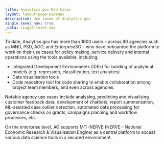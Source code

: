 ```yaml
---
title: Analytics.gov Use Cases
layout: layout-page-sidenav
description: Use cases of Analytics.gov
single_level_nav: true
_data: single-level-nav
---
```


To date, Analytics.gov has more than 1600 users – across 80 agencies such as MND, PSD, AGO, and EnterpriseSG – who have onboarded the platform to work on their use cases for policy making, service delivery and internal operations using the tools available, including:
- Integrated Development Environments (IDEs) for building of analytical models (e.g. regression, classification, text analytics)
- Data visualisation tools
- Code repository tool for code sharing to enable collaboration among project team members, and even across agencies. 

Notable agency use cases include analysing, predicting and visualising customer feedback data, development of chatbots, report summarisation, ML-assisted case outlier detection, automated data processing for governance checks on grants, campaigns planning and workflow processes, etc.

On the enterprise level, AG supports MTI-NERVE (NERVE – National Economic Research & Visualisation Engine) as a central platform to access various data science tools in a secured environment.

